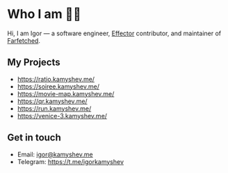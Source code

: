 # Who I am 👨‍💻

Hi, I am Igor — a software engineer, [Effector](https://effector.dev) contributor, and maintainer of [Farfetched](https://ff.effector.dev/).

## My Projects

- https://ratio.kamyshev.me/
- https://soiree.kamyshev.me/
- https://movie-map.kamyshev.me/
- https://qr.kamyshev.me/
- https://run.kamyshev.me/
- https://venice-3.kamyshev.me/

## Get in touch

- Email: igor@kamyshev.me
- Telegram: https://t.me/igorkamyshev
